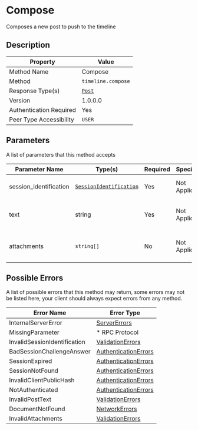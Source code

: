 # Compose

Composes a new post to push to the timeline

## Description

| Property                | Value                           |
|-------------------------|---------------------------------|
| Method Name             | Compose                         |
| Method                  | `timeline.compose`              |
| Response Type(s)        | [`Post`](../../Objects/Post.md) |
| Version                 | 1.0.0.0                         |
| Authentication Required | Yes                             |
| Peer Type Accessibility | `USER`                          |

## Parameters

A list of parameters that this method accepts

| Parameter Name         | Type(s)                                                           | Required | Specification  | Deprecated | Versions | Description                                    |
|------------------------|-------------------------------------------------------------------|----------|----------------|------------|----------|------------------------------------------------|
| session_identification | [`SessionIdentification`](../../Objects/SessionIdentification.md) | Yes      | Not Applicable | No         | 1.0      | The Session Identification object              |
| text                   | string                                                            | Yes      | Not Applicable | No         | 1.0      | The text contents of the post to compose       |
| attachments            | `string[]`                                                        | No       | Not Applicable | No         | 1.0      | An array of Document IDs to attach to the post |

## Possible Errors

A list of possible errors that this method may return, some errors
may not be listed here, your client should always expect errors from
any method.

| Error Name                   | Error Type                                                   |
|------------------------------|--------------------------------------------------------------|
| InternalServerError          | [ServerErrors](../../Errors/ServerErrors.md)                 |
| MissingParameter             | * RPC Protocol                                               |
| InvalidSessionIdentification | [ValidationErrors](../../Errors/ValidationErrors.md)         |
| BadSessionChallengeAnswer    | [AuthenticationErrors](../../Errors/AuthenticationErrors.md) |
| SessionExpired               | [AuthenticationErrors](../../Errors/AuthenticationErrors.md) |
| SessionNotFound              | [AuthenticationErrors](../../Errors/AuthenticationErrors.md) |
| InvalidClientPublicHash      | [AuthenticationErrors](../../Errors/AuthenticationErrors.md) |
| NotAuthenticated             | [AuthenticationErrors](../../Errors/AuthenticationErrors.md) |
| InvalidPostText              | [ValidationErrors](../../Errors/ValidationErrors.md)         |
| DocumentNotFound             | [NetworkErrors](../../Errors/NetworkErrors.md)               |
| InvalidAttachments           | [ValidationErrors](../../Errors/ValidationErrors.md)         |